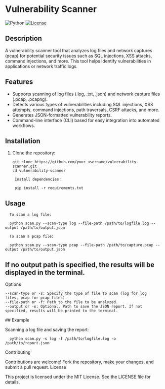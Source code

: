 # Vulnerability Scanner

![Python](https://img.shields.io/badge/python-3.8%2B-blue)
[![License](https://img.shields.io/badge/license-MIT-green)](https://opensource.org/licenses/MIT)

## Description
A vulnerability scanner tool that analyzes log files and network captures (pcap) for potential security issues such as SQL injections, XSS attacks, command injections, and more. This tool helps identify vulnerabilities in applications or network traffic logs.

## Features
- Supports scanning of log files (.log, .txt, .json) and network capture files (.pcap, .pcapng).
- Detects various types of vulnerabilities including SQL injections, XSS attempts, command injections, path traversals, CSRF attacks, and more.
- Generates JSON-formatted vulnerability reports.
- Command-line interface (CLI) based for easy integration into automated workflows.

## Installation
1. Clone the repository:
   
       git clone https://github.com/your_username/vulnerability-scanner.git
       cd vulnerability-scanner

        Install dependencies:

        pip install -r requirements.txt

## Usage

      To scan a log file:

      python scan.py --scan-type log --file-path /path/to/logfile.log --output /path/to/output.json

      To scan a pcap file:

      python scan.py --scan-type pcap --file-path /path/to/capture.pcap --output /path/to/output.json

## If no output path is specified, the results will be displayed in the terminal.
Options

    
    --scan-type or -s: Specify the type of file to scan (log for log files, pcap for pcap files).
    --file-path or -f: Path to the file to be analyzed.
    --output or -o: Optional. Path to save the JSON report. If not specified, results will be printed to the terminal.

## Example

Scanning a log file and saving the report:

    
      python scan.py -s log -f /path/to/logfile.log -o /path/to/report.json

Contributing

Contributions are welcome! Fork the repository, make your changes, and submit a pull request.
License

This project is licensed under the MIT License. See the LICENSE file for details.
